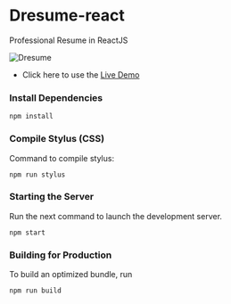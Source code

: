 # Dresume-react
Professional Resume in ReactJS


![Dresume]([https://raw.githubusercontent.com/gndx/DResume/master/screenshot.png](https://avatars.githubusercontent.com/u/134713147?v=4))

*  Click here to use the [Live Demo](http://dev.gndx.co/dresume-react/)



### Install Dependencies
```
npm install
```

### Compile Stylus (CSS)
Command to compile stylus:
```
npm run stylus
```

### Starting the Server
Run the next command to launch the development server. 
```
npm start
```

### Building for Production
To build an optimized bundle, run
```
npm run build
```
